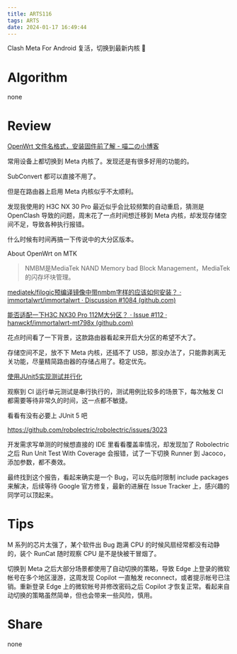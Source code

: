 ```yaml
---
title: ARTS116
tags: ARTS
date: 2024-01-17 16:49:44
---
```


Clash Meta For Android 复活，切换到最新内核 🎉

<!--more-->

# Algorithm

none

# Review

[OpenWrt 文件名格式，安装固件前了解 - 喵二の小博客](https://www.miaoer.xyz/posts/blog/format-openwrt#分区布局)

常用设备上都切换到 Meta 内核了。发现还是有很多好用的功能的。

SubConvert 都可以直接不用了。

但是在路由器上启用 Meta 内核似乎不太顺利。

发现我使用的 H3C NX 30 Pro 最近似乎会比较频繁的自动重启，猜测是 OpenClash 导致的问题，周末花了一点时间想迁移到 Meta 内核，却发现存储空间不足，导致各种执行报错。

什么时候有时间再搞一下传说中的大分区版本。

About OpenWrt on MTK

> NMBM是MediaTek NAND Memory bad Block Management，MediaTek的闪存坏块管理。
> 

[mediatek/filogic预编译镜像中带nmbm字样的应该如何安装？ · immortalwrt/immortalwrt · Discussion #1084 (github.com)](https://github.com/immortalwrt/immortalwrt/discussions/1084)

[能否适配一下H3C NX30 Pro 112M大分区？ · Issue #112 · hanwckf/immortalwrt-mt798x (github.com)](https://github.com/hanwckf/immortalwrt-mt798x/issues/112)

花点时间看了一下背景，这款路由器看起来开启大分区的希望不大了。

存储空间不足，放不下  Meta 内核，还插不了 USB，那没办法了，只能靠剥离无关功能，尽量精简路由器的存储占用了。稳定优先。

[使用JUnit5实现测试并行化](https://javakk.com/2944.html)

观察到 CI 运行单元测试是串行执行的，测试用例比较多的场景下，每次触发 CI 都需要等待非常久的时间，这一点都不敏捷。

看看有没有必要上 JUnit 5 吧

https://github.com/robolectric/robolectric/issues/3023

开发需求写单测的时候想直接的 IDE 里看看覆盖率情况，却发现加了 Robolectric 之后 Run Unit Test With Coverage 会报错，试了一下切换 Runner 到 Jacoco，添加参数，都不奏效。

最终找到这个报告，看起来确实是一个 Bug，可以先临时限制 include packages 来解决，后续等待 Google 官方修复，最新的进展在 Issue Tracker 上，感兴趣的同学可以顶起来。

# Tips

M 系列的芯片太强了，某个软件出 Bug 跑满 CPU 的时候风扇经常都没有动静的，装个 RunCat 随时观察 CPU 是不是快被干冒烟了。

切换到 Meta 之后大部分场景都使用了自动切换的策略，导致 Edge 上登录的微软帐号在多个地区漫游，这周发现 Copilot 一直触发 reconnect，或者提示帐号已注销。重新登录 Edge 上的微软帐号并修改密码之后 Copilot 才恢复正常。看起来自动切换的策略虽然简单，但也会带来一些风险，慎用。

# Share

none
